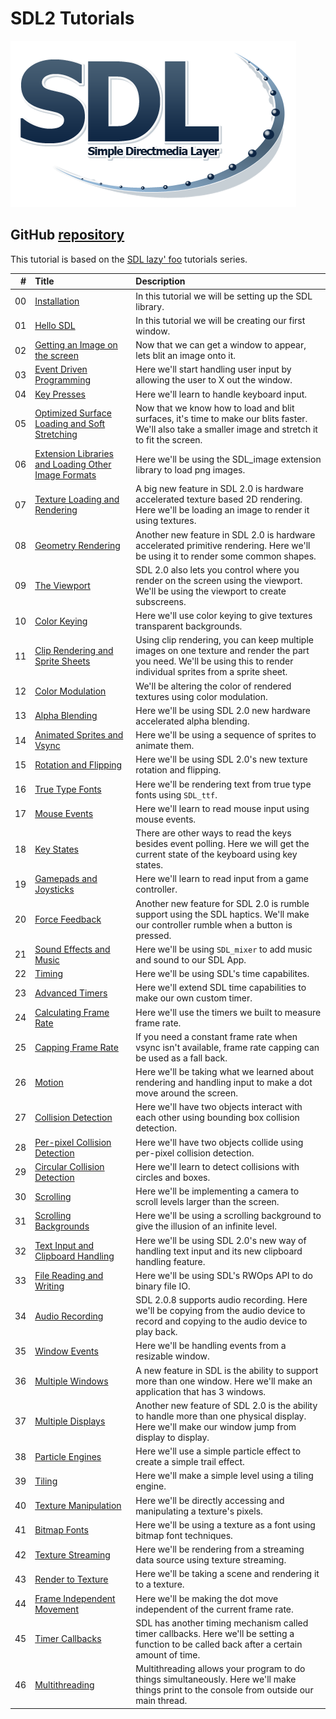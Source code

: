 # SDL2 Tutorials

![SDL Logo](./md/preview.png)
## GitHub [repository](https://github.com/jmparis/SDL2-lazy-foo)

This tutorial is based on the [SDL lazy' foo](https://lazyfoo.net/tutorials/SDL/index.php) tutorials series.


|  # | Title | Description |
|---:|:------|:------------|
| 00 | [Installation](./lesson-00/README.md)                | In this tutorial we will be setting up the SDL library. |
| 01 | [Hello SDL](./lesson-01/README.md)                   | In this tutorial we will be creating our first window. |
| 02 | [Getting an Image on the screen](./lesson-02/README.md)  | Now that we can get a window to appear, lets blit an image onto it. |
| 03 | [Event Driven Programming](./lesson-03/README.md)    | Here we'll start handling user input by allowing the user to X out the window.	 |
| 04 | [Key Presses](./lesson-04/README.md)                 | Here we'll learn to handle keyboard input. |
| 05 | [Optimized Surface Loading and Soft Stretching](./lesson-05/README.md)    | Now that we know how to load and blit surfaces, it's time to make our blits faster. We'll also take a smaller image and stretch it to fit the screen. |
| 06 | [Extension Libraries and Loading Other Image Formats](./lesson-06/README.md) | Here we'll be using the SDL_image extension library to load png images. |
| 07 | [Texture Loading and Rendering](./lesson-07/README.md)   | A big new feature in SDL 2.0 is hardware accelerated texture based 2D rendering. Here we'll be loading an image to render it using textures. |
| 08 | [Geometry Rendering](./lesson-08/README.md)          | Another new feature in SDL 2.0 is hardware accelerated primitive rendering. Here we'll be using it to render some common shapes. |
| 09 | [The Viewport](./lesson-09/README.md)                | SDL 2.0 also lets you control where you render on the screen using the viewport. We'll be using the viewport to create subscreens. |
| 10 | [Color Keying](./lesson-10/README.md)                | Here we'll use color keying to give textures transparent backgrounds. |
| 11 | [Clip Rendering and Sprite Sheets](./lesson-11/README.md)    | Using clip rendering, you can keep multiple images on one texture and render the part you need. We'll be using this to render individual sprites from a sprite sheet. |
| 12 | [Color Modulation](./lesson-12/README.md)            | We'll be altering the color of rendered textures using color modulation. |
| 13 | [Alpha Blending](./lesson-13/README.md)              | Here we'll be using SDL 2.0 new hardware accelerated alpha blending. |
| 14 | [Animated Sprites and Vsync](./lesson-14/README.md)  | Here we'll be using a sequence of sprites to animate them. |
| 15 | [Rotation and Flipping](./lesson-15/README.md)       | Here we'll be using SDL 2.0's new texture rotation and flipping. |
| 16 | [True Type Fonts](./lesson-16/README.md)             | Here we'll be rendering text from true type fonts using `SDL_ttf`. |
| 17 | [Mouse Events](./lesson-17/README.md)                | Here we'll learn to read mouse input using mouse events. |
| 18 | [Key States](./lesson-18/README.md)                  | There are other ways to read the keys besides event polling. Here we will get the current state of the keyboard using key states. |
| 19 | [Gamepads and Joysticks](./lesson-19/README.md)      | Here we'll learn to read input from a game controller. |
| 20 | [Force Feedback](./lesson-20/README.md)              | Another new feature for SDL 2.0 is rumble support using the SDL haptics. We'll make our controller rumble when a button is pressed. |
| 21 | [Sound Effects and Music](./lesson-21/README.md)     | Here we'll be using `SDL_mixer` to add music and sound to our SDL App. |
| 22 | [Timing](./lesson-22/README.md)                      | Here we'll be using SDL's time capabilites. |
| 23 | [Advanced Timers](./lesson-23/README.md)             | Here we'll extend SDL time capabilities to make our own custom timer. |
| 24 | [Calculating Frame Rate](./lesson-24/README.md)      | Here we'll use the timers we built to measure frame rate. |
| 25 | [Capping Frame Rate](./lesson-25/README.md)          | If you need a constant frame rate when vsync isn't available, frame rate capping can be used as a fall back. |
| 26 | [Motion](./lesson-26/README.md)                      | Here we'll be taking what we learned about rendering and handling input to make a dot move around the screen. |
| 27 | [Collision Detection](./lesson-27/README.md)         | Here we'll have two objects interact with each other using bounding box collision detection. |
| 28 | [Per-pixel Collision Detection](./lesson-28/README.md)   | Here we'll have two objects collide using per-pixel collision detection. |
| 29 | [Circular Collision Detection](./lesson-29/README.md)    | Here we'll learn to detect collisions with circles and boxes. |
| 30 | [Scrolling](./lesson-30/README.md) | Here we'll be implementing a camera to scroll levels larger than the screen. |
| 31 | [Scrolling Backgrounds](./lesson-31/README.md)       | Here we'll be using a scrolling background to give the illusion of an infinite level. |
| 32 | [Text Input and Clipboard Handling](./lesson-32/README.md)     | Here we'll be using SDL 2.0's new way of handling text input and its new clipboard handling feature. |
| 33 | [File Reading and Writing](./lesson-33/README.md)    | Here we'll be using SDL's RWOps API to do binary file IO. |
| 34 | [Audio Recording](./lesson-34/README.md)             | SDL 2.0.8 supports audio recording. Here we'll be copying from the audio device to record and copying to the audio device to play back. |
| 35 | [Window Events](./lesson-35/README.md)               | Here we'll be handling events from a resizable window. |
| 36 | [Multiple Windows](./lesson-36/README.md)            | A new feature in SDL is the ability to support more than one window. Here we'll make an application that has 3 windows. |
| 37 | [Multiple Displays](./lesson-37/README.md)           | Another new feature of SDL 2.0 is the ability to handle more than one physical display. Here we'll make our window jump from display to display. |
| 38 | [Particle Engines](./lesson-38/README.md)            | Here we'll use a simple particle effect to create a simple trail effect. |
| 39 | [Tiling](./lesson-39/README.md)                      | Here we'll make a simple level using a tiling engine.  |
| 40 | [Texture Manipulation](./lesson-40/README.md)        | Here we'll be directly accessing and manipulating a texture's pixels.  |
| 41 | [Bitmap Fonts](./lesson-41/README.md)                | Here we'll be using a texture as a font using bitmap font techniques.  |
| 42 | [Texture Streaming](./lesson-42/README.md)           | Here we'll be rendering from a streaming data source using texture streaming.  |
| 43 | [Render to Texture](./lesson-43/README.md)           | Here we'll be taking a scene and rendering it to a texture.  |
| 44 | [Frame Independent Movement](./lesson-44/README.md)  | Here we'll be making the dot move independent of the current frame rate. |
| 45 | [Timer Callbacks](./lesson-45/README.md)             | SDL has another timing mechanism called timer callbacks. Here we'll be setting a function to be called back after a certain amount of time. |
| 46 | [Multithreading](./lesson-46/README.md)              | Multithreading allows your program to do things simultaneously. Here we'll make things print to the console from outside our main thread. |

